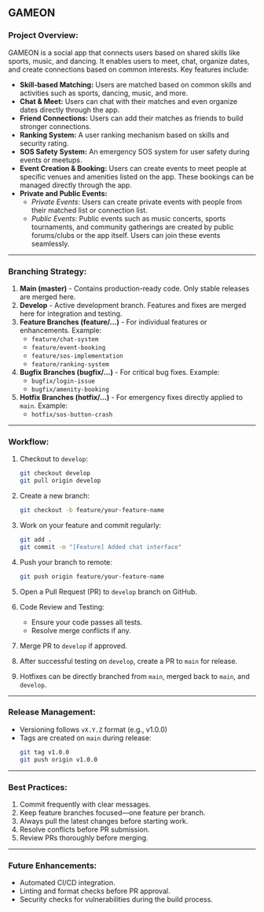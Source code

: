 ## GAMEON&#x20;

### Project Overview:

GAMEON is a social app that connects users based on shared skills like sports, music, and dancing. It enables users to meet, chat, organize dates, and create connections based on common interests. Key features include:

- **Skill-based Matching:** Users are matched based on common skills and activities such as sports, dancing, music, and more.
- **Chat & Meet:** Users can chat with their matches and even organize dates directly through the app.
- **Friend Connections:** Users can add their matches as friends to build stronger connections.
- **Ranking System:** A user ranking mechanism based on skills and security rating.
- **SOS Safety System:** An emergency SOS system for user safety during events or meetups.
- **Event Creation & Booking:** Users can create events to meet people at specific venues and amenities listed on the app. These bookings can be managed directly through the app.
- **Private and Public Events:**
    - *Private Events*: Users can create private events with people from their matched list or connection list.
    - *Public Events*: Public events such as music concerts, sports tournaments, and community gatherings are created by public forums/clubs or the app itself. Users can join these events seamlessly.

---

### Branching Strategy:

1. **Main (master)** - Contains production-ready code. Only stable releases are merged here.
2. **Develop** - Active development branch. Features and fixes are merged here for integration and testing.
3. **Feature Branches (feature/...)** - For individual features or enhancements. Example:
    - `feature/chat-system`
    - `feature/event-booking`
    - `feature/sos-implementation`
    - `feature/ranking-system`
4. **Bugfix Branches (bugfix/...)** - For critical bug fixes. Example:
    - `bugfix/login-issue`
    - `bugfix/amenity-booking`
5. **Hotfix Branches (hotfix/...)** - For emergency fixes directly applied to `main`. Example:
    - `hotfix/sos-button-crash`

---

### Workflow:

1. Checkout to `develop`:

   ```bash
   git checkout develop
   git pull origin develop
   ```

2. Create a new branch:

   ```bash
   git checkout -b feature/your-feature-name
   ```

3. Work on your feature and commit regularly:

   ```bash
   git add .
   git commit -m "[Feature] Added chat interface"
   ```

4. Push your branch to remote:

   ```bash
   git push origin feature/your-feature-name
   ```

5. Open a Pull Request (PR) to `develop` branch on GitHub.

6. Code Review and Testing:

    - Ensure your code passes all tests.
    - Resolve merge conflicts if any.

7. Merge PR to `develop` if approved.

8. After successful testing on `develop`, create a PR to `main` for release.

9. Hotfixes can be directly branched from `main`, merged back to `main`, and `develop`.

---

### Release Management:

- Versioning follows `vX.Y.Z` format (e.g., v1.0.0)
- Tags are created on `main` during release:
  ```bash
  git tag v1.0.0
  git push origin v1.0.0
  ```

---

### Best Practices:

1. Commit frequently with clear messages.
2. Keep feature branches focused—one feature per branch.
3. Always pull the latest changes before starting work.
4. Resolve conflicts before PR submission.
5. Review PRs thoroughly before merging.

---

### Future Enhancements:

- Automated CI/CD integration.
- Linting and format checks before PR approval.
- Security checks for vulnerabilities during the build process.

